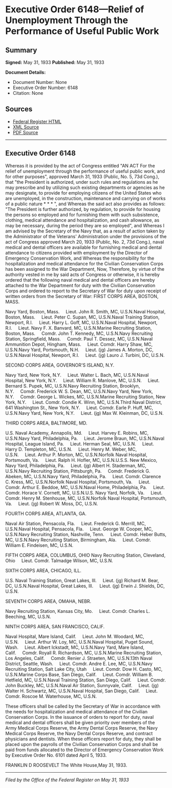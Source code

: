 # Executive Order 6148—Relief of Unemployment Through the Performance of Useful Public Work

## Summary

**Signed:** May 31, 1933
**Published:** May 31, 1933

**Document Details:**
- Document Number: None
- Executive Order Number: 6148
- Citation: None

## Sources
- [Federal Register HTML](https://www.presidency.ucsb.edu/documents/executive-order-6148-relief-unemployment-through-the-performance-useful-public-work)
- [XML Source](None)
- [PDF Source](None)

---

## Executive Order 6148

Whereas it is provided by the act of Congress entitled "AN ACT For the relief of unemployment through the performance of useful public work, and for other purposes", approved March 31, 1933 (Public, No. 5, 73d Cong.), that "the President is authorized, under such rules and regulations as he may prescribe and by utilizing such existing departments or agencies as he may designate, to provide for employing citizens of the United States who are unemployed, in the construction, maintenance and carrying on of works of a public nature * * * ", and
Whereas the said act also provides as follows: "The President is further authorized, by regulation, to provide for housing the persons so employed and for furnishing them with such subsistence, clothing, medical attendance and hospitalization, and cash allowance, as may be necessary, during the period they are so employed", and
Whereas I am advised by the Secretary of the Navy that, as a result of action taken by the Administrator of the Veterans' Administration under the provisions of the act of Congress approved March 20, 1933 (Public, No. 2, 73d Cong.), naval medical and dental officers are available for furnishing medical and dental attendance to citizens provided with employment by the Director of Emergency Conservation Work, and
Whereas the responsibility for the hospitalization and medical attendance for the Civilian Conservation Corps has been assigned to the War Department,
Now, Therefore, by virtue of the authority vested in me by said acts of Congress or otherwise, it is hereby ordered that the following naval medical and dental officers are hereby attached to the War Department for duty with the Civilian Conservation Corps and ordered to report to the Secretary of War for duty upon receipt of written orders from the Secretary of War:
FIRST CORPS AREA, BOSTON, MASS.

Navy Yard, Boston, Mass.     Lieut. John R. Smith, MC, U.S.N.Naval Hospital, Boston, Mass.     Lieut. Peter C. Supan, MC, U.S.N.Naval Training Station, Newport, R.I.     Lieut. Harry L. Goff, MC, U.S.N.Naval Hospital, Newport, R.I.     Lieut. Navy F. X. Banvard, MC, U.S.N.Marine Recruiting Station, Boston, Mass.     Comdr. John T. Kennedy, MC, U.S.N.Navy Recruiting Station, Springfield, Mass.     Comdr. Paul T. Dessez, MC, U.S.N.Naval Ammunition Depot, Hingham, Mass.     Lieut. Comdr. Harry Shaw, MC, U.S.N.Navy Yard, Portsmouth, N.H.     Lieut. (jg) James A. Morton, DC, U.S.N.Naval Hospital, Newport, R.I.     Lieut. (jg) Lauro J. Turbini, DC, U.S.N.

SECOND CORPS AREA, GOVERNOR'S ISLAND, N.Y.

Navy Yard, New York, N.Y.     Lieut. Walter L. Bach, MC, U.S.N.Naval Hospital, New York, N.Y.     Lieut. William R. Manlove, MC, U.S.N.     Lieut. Bernard S. Pupek, MC, U.S.N.Navy Recruiting Station, Brooklyn, N.Y.     Comdr. Frederick W. S. Dean, MC, U.S.N.Navy Yard, New York, N.Y.     Comdr. George L. Wickes, MC, U.S.N.Marine Recruiting Station, New York, N.Y.     Lieut. Comdr. Condie K. Winn, MC, U.S.N.Third Naval District, 641 Washington St., New York, N.Y.     Lieut. Comdr. Earle P. Huff, MC, U.S.N.Navy Yard, New York, N.Y.     Lieut. (jg) Max W. Kleinman, DC, U.S.N.

THIRD CORPS AREA, BALTIMORE, MD.

U.S. Naval Academy, Annapolis, Md.     Lieut. Harvey E. Robins, MC, U.S.N.Navy Yard, Philadelphia, Pa.     Lieut. Jerome Braun, MC, U.S.N.Naval Hospital, League Island, Pa.     Lieut. Herman Seal, MC, U.S.N.     Lieut. Harry D. Templeton, MC, U.S.N.     Lieut. Henry M. Weber, MC, U.S.N.     Lieut. Arthur P. Morton, MC, U.S.N.Norfolk Naval Hospital, Portsmouth, Va.     Lieut. Ralph H. Hofler, MC, U.S.N.U.S.S. New Mexico, Navy Yard, Philadelphia, Pa.     Lieut. (jg) Albert H. Staderman, MC, U.S.N.Navy Recruiting Station, Pittsburgh, Pa.     Comdr. Frederick G. Abeken, MC, U.S.N.Navy Yard, Philadelphia, Pa.     Lieut. Comdr. Clarence C. Kress, MC, U.S.N.Norfolk Naval Hospital, Portsmouth, Va.     Lieut. Comdr. Arthur E. Beddoe, MC, U.S.N.Naval Home, Philadelphia, Pa.     Lieut. Comdr. Horace V. Cornett, MC, U.S.N.U.S. Navy Yard, Norfolk, Va.     Lieut. Comdr. Henry M. Stenhouse, MC, U.S.N.Norfolk Naval Hospital, Portsmouth, Va.     Lieut. (jg) Robert W. Moss, DC, U.S.N.

FOURTH CORPS AREA, ATLANTA, GA.

Naval Air Station, Pensacola, Fla.     Lieut. Frederick G. Merrill, MC, U.S.N.Naval Hospital, Pensacola, Fla.     Lieut. George W. Cooper, MC, U.S.N.Navy Recruiting Station, Nashville, Tenn.     Lieut. Comdr. Heber Butts, MC, U.S.N.Navy Recruiting Station, Birmingham, Ala.     Lieut. Comdr. William E. Findeisen, MC, U.S.N.

FIFTH CORPS AREA, COLUMBUS, OHIO
Navy Recruiting Station, Cleveland, Ohio     Lieut. Comdr. Talmadge Wilson, MC, U.S.N.

SIXTH CORPS AREA, CHICAGO, ILL.

U.S. Naval Training Station, Great Lakes, Ill.     Lieut. (jg) Richard M. Bear, DC, U.S.N.Naval Hospital, Great Lakes, Ill.     Lieut. (jg) Erwin J. Shields, DC, U.S.N.

SEVENTH CORPS AREA, OMAHA, NEBR.

Navy Recruiting Station, Kansas City, Mo.     Lieut. Comdr. Charles L. Beeching, MC, U.S.N.

NINTH CORPS AREA, SAN FRANCISCO, CALIF.

Naval Hospital, Mare Island, Calif.     Lieut. John M. Woodard, MC, U.S.N.     Lieut. Arthur W. Loy, MC, U.S.N.Naval Hospital, Puget Sound, Wash.     Lieut. Albert Ickstadt, MC, U.S.N.Navy Yard, Mare Island, Calif.     Comdr. Royall R. Richardson, MC, U.S.N.Marine Recruiting Station, Los Angeles, Calif.     Comdr. Renier J. Straeten, MC, U.S.N.13th Naval District, Seattle, Wash.     Lieut. Comdr. Andre E. Lee, MC, U.S.N.Navy Recruiting Station, Salt Lake City, Utah     Lieut. Comdr. Dow H. Casto, MC, U.S.N.Marine Corps Base, San Diego, Calif.     Lieut. Comdr. William B. Hetfield, MC, U.S.N.Naval Training Station, San Diego, Calif.     Lieut. Comdr. John Buckley, MC, U.S.N.Naval Air Station, Sunnyvale, Calif.     Lieut. (jg) Walter H. Schwartz, MC, U.S.N.Naval Hospital, San Diego, Calif.     Lieut. Comdr. Roscoe M. Waterhouse, MC, U.S.N.

These officers shall be called by the Secretary of War in accordance with the needs for hospitalization and medical attendance of the Civilian Conservation Corps. In the issuance of orders to report for duty, naval medical and dental officers shall be given priority over members of the Army Medical Corps Reserve, the Army Dental Corps Reserve, the Navy Medical Corps Reserve, the Navy Dental Corps Reserve, and contract physicians and dentists. When these officers report for duty, they shall be placed upon the payrolls of the Civilian Conservation Corps and shall be paid from funds allocated to the Director of Emergency Conservation Work by Executive Order No. 6101 dated April 5, 1933.

FRANKLIN D ROOSEVELT
The White House,May 31, 1933.

---

*Filed by the Office of the Federal Register on May 31, 1933*
